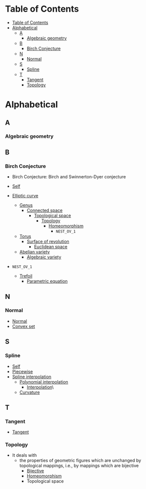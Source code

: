 # Table of Contents
- [Table of Contents](#table-of-contents)
- [Alphabetical](#alphabetical)
  - [A](#a)
    - [Algebraic geometry](#algebraic-geometry)
  - [B](#b)
    - [Birch Conjecture](#birch-conjecture)
  - [N](#n)
    - [Normal](#normal)
  - [S](#s)
    - [Spline](#spline)
  - [T](#t)
    - [Tangent](#tangent)
    - [Topology](#topology)
# Alphabetical
## A
### Algebraic geometry
## B
### Birch Conjecture
- Birch Conjecture: Birch and Swinnerton-Dyer conjecture
- [Self](https://en.wikipedia.org/wiki/Birch_and_Swinnerton-Dyer_conjecture)

- [Elliptic curve](https://en.wikipedia.org/wiki/Elliptic_curve)
  - [Genus](https://en.wikipedia.org/wiki/Genus_(mathematics)#Algebraic_geometry)
    - [Connected space](https://en.wikipedia.org/wiki/Connected_space)
      - [Topological space](https://en.wikipedia.org/wiki/Topological_space)
        - [Topology](https://en.wikipedia.org/wiki/Topology)
          - [Homeomorphism](https://en.wikipedia.org/wiki/Homeomorphism)
            - `NEST_OV_1`
  - [Torus](https://en.wikipedia.org/wiki/Torus)
    - [Surface of revolution](https://en.wikipedia.org/wiki/Surface_of_revolution)
      - [Euclidean space](https://en.wikipedia.org/wiki/Euclidean_space)
  - [Abelian variety](https://en.wikipedia.org/wiki/Abelian_variety)
    - [Algebraic variety](https://en.wikipedia.org/wiki/Algebraic_variety#Projective_variety)
- `NEST_OV_1`
  - [Trefoil](https://en.wikipedia.org/wiki/Trefoil_knot)
    - [Parametric equation](https://en.wikipedia.org/wiki/Parametric_equation)

## N
### Normal
- [Normal](https://en.wikipedia.org/wiki/Normal_(geometry))
- [Convex set](https://en.wikipedia.org/wiki/Convex_set)
## S
### Spline
- [Self](https://en.wikipedia.org/wiki/Spline_(mathematics))
- [Piecewise](https://en.wikipedia.org/wiki/Piecewise)
- [Spline interpolation](https://en.wikipedia.org/wiki/Spline_interpolation)
  - [Polynomial interpolation](https://en.wikipedia.org/wiki/Polynomial_interpolation)
    - [Interpolation](https://en.wikipedia.org/wiki/Interpolation)\
  - [Curvature](https://en.wikipedia.org/wiki/Curvature)


## T
### Tangent
- [Tangent](https://en.wikipedia.org/wiki/Tangent)
### Topology
- It deals with 
  - the properties of geometric figures which are unchanged by topological mappings, i.e., by mappings which are bijective
    - [Bijective](https://en.wikipedia.org/wiki/Bijection#:~:text=In%20mathematics%2C%20a%20bijection%2C%20bijective,element%20of%20the%20first%20set.)
    - [Homeomorphism](https://en.wikipedia.org/wiki/Homeomorphism)
    - Topological space
